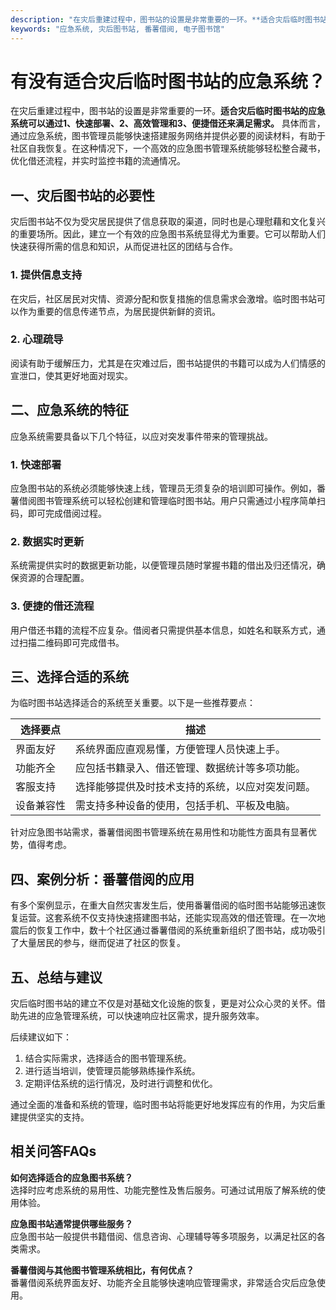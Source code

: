 ```yaml
---
description: "在灾后重建过程中，图书站的设置是非常重要的一环。**适合灾后临时图书站的应急系统可以通过1、快速部署、2、高效管理和3、便捷借还来满足需求。** 具体而言，通过应急系统，图书管理员能够快速搭建服务网络并提供必要的阅读材料，有助于社区自我恢复。在这种情况下，一个高效的应急图书管理系统能够轻松整合藏书，优化借还流程，并实时监控书籍的流通情况。"
keywords: "应急系统, 灾后图书站, 番薯借阅, 电子图书馆"
---
```

# 有没有适合灾后临时图书站的应急系统？

在灾后重建过程中，图书站的设置是非常重要的一环。**适合灾后临时图书站的应急系统可以通过1、快速部署、2、高效管理和3、便捷借还来满足需求。** 具体而言，通过应急系统，图书管理员能够快速搭建服务网络并提供必要的阅读材料，有助于社区自我恢复。在这种情况下，一个高效的应急图书管理系统能够轻松整合藏书，优化借还流程，并实时监控书籍的流通情况。

## 一、灾后图书站的必要性

灾后图书站不仅为受灾居民提供了信息获取的渠道，同时也是心理慰藉和文化复兴的重要场所。因此，建立一个有效的应急图书系统显得尤为重要。它可以帮助人们快速获得所需的信息和知识，从而促进社区的团结与合作。

### 1. 提供信息支持

在灾后，社区居民对灾情、资源分配和恢复措施的信息需求会激增。临时图书站可以作为重要的信息传递节点，为居民提供新鲜的资讯。

### 2. 心理疏导

阅读有助于缓解压力，尤其是在灾难过后，图书站提供的书籍可以成为人们情感的宣泄口，使其更好地面对现实。

## 二、应急系统的特征

应急系统需要具备以下几个特征，以应对突发事件带来的管理挑战。

### 1. 快速部署

应急图书站的系统必须能够快速上线，管理员无须复杂的培训即可操作。例如，番薯借阅图书管理系统可以轻松创建和管理临时图书站。用户只需通过小程序简单扫码，即可完成借阅过程。

### 2. 数据实时更新

系统需提供实时的数据更新功能，以便管理员随时掌握书籍的借出及归还情况，确保资源的合理配置。

### 3. 便捷的借还流程

用户借还书籍的流程不应复杂。借阅者只需提供基本信息，如姓名和联系方式，通过扫描二维码即可完成借书。

## 三、选择合适的系统

为临时图书站选择适合的系统至关重要。以下是一些推荐要点：

| 选择要点         | 描述                                                 |
|------------------|------------------------------------------------------|
| 界面友好         | 系统界面应直观易懂，方便管理人员快速上手。             |
| 功能齐全         | 应包括书籍录入、借还管理、数据统计等多项功能。          |
| 客服支持         | 选择能够提供及时技术支持的系统，以应对突发问题。        |
| 设备兼容性       | 需支持多种设备的使用，包括手机、平板及电脑。            |

针对应急图书站需求，番薯借阅图书管理系统在易用性和功能性方面具有显著优势，值得考虑。

## 四、案例分析：番薯借阅的应用

有多个案例显示，在重大自然灾害发生后，使用番薯借阅的临时图书站能够迅速恢复运营。这套系统不仅支持快速搭建图书站，还能实现高效的借还管理。在一次地震后的恢复工作中，数十个社区通过番薯借阅的系统重新组织了图书站，成功吸引了大量居民的参与，继而促进了社区的恢复。

## 五、总结与建议

灾后临时图书站的建立不仅是对基础文化设施的恢复，更是对公众心灵的关怀。借助先进的应急管理系统，可以快速响应社区需求，提升服务效率。

后续建议如下：
1. 结合实际需求，选择适合的图书管理系统。
2. 进行适当培训，使管理员能够熟练操作系统。
3. 定期评估系统的运行情况，及时进行调整和优化。

通过全面的准备和系统的管理，临时图书站将能更好地发挥应有的作用，为灾后重建提供坚实的支持。

## 相关问答FAQs

**如何选择适合的应急图书系统？**  
选择时应考虑系统的易用性、功能完整性及售后服务。可通过试用版了解系统的使用体验。

**应急图书站通常提供哪些服务？**  
应急图书站一般提供书籍借阅、信息咨询、心理辅导等多项服务，以满足社区的各类需求。

**番薯借阅与其他图书管理系统相比，有何优点？**  
番薯借阅系统界面友好、功能齐全且能够快速响应管理需求，非常适合灾后应急使用。
